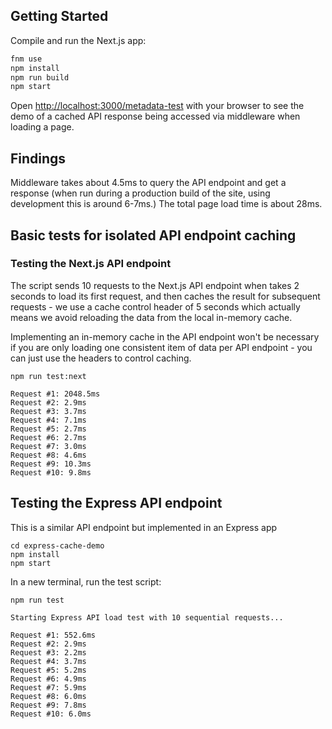 ## Getting Started

Compile and run the Next.js app:

```bash
fnm use
npm install
npm run build
npm start
```

Open [http://localhost:3000/metadata-test](http://localhost:3000/metadata-test) with your browser to see the demo of a cached API response being accessed via middleware when loading a page.

## Findings

Middleware takes about 4.5ms to query the API endpoint and get a response (when run during a production build of the site, using development this is around 6-7ms.) The total page load time is about 28ms. 


## Basic tests for isolated API endpoint caching

### Testing the Next.js API endpoint

The script sends 10 requests to the Next.js API endpoint when takes 2 seconds to load its first request, and then caches the result for subsequent requests - we use a cache control header of 5 seconds which actually means we avoid reloading the data from the local in-memory cache.

Implementing an in-memory cache in the API endpoint won't be necessary if you are only loading one consistent item of data per API endpoint - you can just use the headers to control caching.

```
npm run test:next
```

```
Request #1: 2048.5ms
Request #2: 2.9ms
Request #3: 3.7ms
Request #4: 7.1ms
Request #5: 2.7ms
Request #6: 2.7ms
Request #7: 3.0ms
Request #8: 4.6ms
Request #9: 10.3ms
Request #10: 9.8ms
```


## Testing the Express API endpoint

This is a similar API endpoint but implemented in an Express app

```
cd express-cache-demo
npm install
npm start
```

In a new terminal, run the test script:

```
npm run test
```

```
Starting Express API load test with 10 sequential requests...

Request #1: 552.6ms
Request #2: 2.9ms
Request #3: 2.2ms
Request #4: 3.7ms
Request #5: 5.2ms
Request #6: 4.9ms
Request #7: 5.9ms
Request #8: 6.0ms
Request #9: 7.8ms
Request #10: 6.0ms
```

